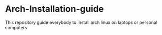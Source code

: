 # Arch-Installation-guide
This repository guide everybody to install arch linux on laptops or personal computers
